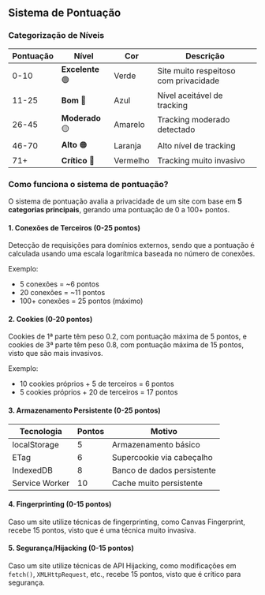 ## Sistema de Pontuação

### Categorização de Níveis

| Pontuação | Nível | Cor | Descrição |
|-----------|-------|-----|-----------|
| 0-10 | **Excelente** 🟢 | Verde | Site muito respeitoso com privacidade |
| 11-25 | **Bom** 🔵 | Azul | Nível aceitável de tracking |
| 26-45 | **Moderado** 🟡 | Amarelo | Tracking moderado detectado |
| 46-70 | **Alto** 🟠 | Laranja | Alto nível de tracking |
| 71+ | **Crítico** 🔴 | Vermelho | Tracking muito invasivo |

### Como funciona o sistema de pontuação?

O sistema de pontuação avalia a privacidade de um site com base em **5 categorias principais**, gerando uma pontuação de 0 a 100+ pontos.

#### 1. **Conexões de Terceiros** (0-25 pontos)

Detecção de requisições para domínios externos, sendo que a pontuação é calculada usando uma escala logarítmica baseada no número de conexões.

Exemplo:
  - 5 conexões = ~6 pontos
  - 20 conexões = ~11 pontos
  - 100+ conexões = 25 pontos (máximo)

#### 2. **Cookies** (0-20 pontos)

Cookies de 1ª parte têm peso 0.2, com pontuação máxima de 5 pontos, e cookies de 3ª parte têm peso 0.8, com pontuação máxima de 15 pontos, visto que são mais invasivos.

Exemplo:
  - 10 cookies próprios + 5 de terceiros = 6 pontos
  - 5 cookies próprios + 20 de terceiros = 17 pontos


#### 3. **Armazenamento Persistente** (0-25 pontos)

| Tecnologia | Pontos | Motivo |
|------------|--------|--------|
| localStorage | 5 | Armazenamento básico |
| ETag | 6 | Supercookie via cabeçalho |
| IndexedDB | 8 | Banco de dados persistente |
| Service Worker | 10 | Cache muito persistente |

#### 4. **Fingerprinting** (0-15 pontos)

Caso um site utilize técnicas de fingerprinting, como Canvas Fingerprint, recebe 15 pontos, visto que é uma técnica muito invasiva.


#### 5. **Segurança/Hijacking** (0-15 pontos)

Caso um site utilize técnicas de API Hijacking, como modificações em `fetch()`, `XMLHttpRequest`, etc., recebe 15 pontos, visto que é crítico para segurança.

